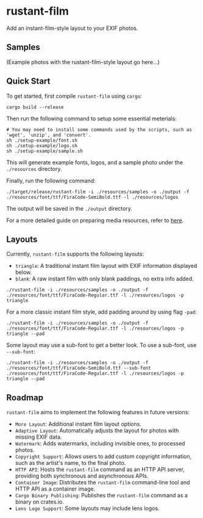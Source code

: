 # rustant-film

Add an instant-film-style layout to your EXIF photos.

## Samples

(Example photos with the rustant-film-style layout go here...)

## Quick Start

To get started, first compile `rustant-film` using `cargo`:

```
cargo build --release
```

Then run the following command to setup some essential meterials:

```shell
# You may need to install some commands used by the scripts, such as 'wget', 'unzip', and 'convert'.
sh ./setup-example/font.sh
sh ./setup-example/logo.sh
sh ./setup-example/sample.sh
```

This will generate example fonts, logos, and a sample photo under the `./resources` directory.

Finally, run the following command:

```shell
./target/release/rustant-film -i ./resources/samples -o ./output -f ./resources/font/ttf/FiraCode-SemiBold.ttf -l ./resources/logos
```

The output will be saved in the `./output` directory.

For a more detailed guide on preparing media resources, refer to [here](./setup-example/readme.md).

## Layouts

Currently, `rustant-film` supports the following layouts:

- `triangle`: A traditional instant film layout with EXIF information displayed below.
- `blank`: A raw instant film with only blank paddings, no extra info added.

```shell
./rustant-film -i ./resources/samples -o ./output -f ./resources/font/ttf/FiraCode-Regular.ttf -l ./resources/logos -p triangle
```

For a more classic instant film style, add padding around by using flag `-pad`:

```shell
./rustant-film -i ./resources/samples -o ./output -f ./resources/font/ttf/FiraCode-Regular.ttf -l ./resources/logos -p triangle --pad
```

Some layout may use a sub-font to get a better look. To use a sub-font, use `--sub-font`:

```shell
./rustant-film -i ./resources/samples -o ./output -f ./resources/font/ttf/FiraCode-SemiBold.ttf --sub-font ./resources/font/ttf/FiraCode-Regular.ttf -l ./resources/logos -p triangle --pad
```

## Roadmap

`rustant-film` aims to implement the following features in future versions:

- `More Layout`: Additional instant film layout options.
- `Adaptive Layout`: Automatically adjusts the layout for photos with missing EXIF data.
- `Watermark`: Adds watermarks, including invisible ones, to processed photos.
- `Copyright Support`: Allows users to add custom copyright information, such as the artist's name, to the final photo.
- `HTTP API`: Hosts the `rustant-film` command as an HTTP API server, providing both synchronous and asynchronous APIs.
- `Container Image`: Distributes the `rustant-film` command-line tool and HTTP API as a container image.
- `Cargo Binary Publishing`: Publishes the `rustant-film` command as a binary on crates.io.
- `Lens Logo Support`: Some layouts may include lens logos.